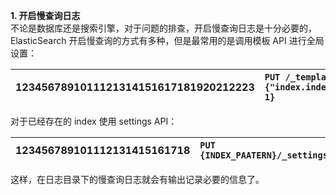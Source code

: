 **1. 开启慢查询日志**  
不论是数据库还是搜索引擎，对于问题的排查，开启慢查询日志是十分必要的，ElasticSearch 开启慢查询的方式有多种，但是最常用的是调用模板 API 进行全局设置：

| 1234567891011121314151617181920212223 | `PUT /_template/{TEMPLATE_NAME}{"template":"{INDEX_PATTERN}","settings": {"index.indexing.slowlog.level":"INFO","index.indexing.slowlog.threshold.index.warn":"10s","index.indexing.slowlog.threshold.index.info":"5s","index.indexing.slowlog.threshold.index.debug":"2s","index.indexing.slowlog.threshold.index.trace":"500ms","index.indexing.slowlog.source":"1000","index.search.slowlog.level":"INFO","index.search.slowlog.threshold.query.warn":"10s","index.search.slowlog.threshold.query.info":"5s","index.search.slowlog.threshold.query.debug":"2s","index.search.slowlog.threshold.query.trace":"500ms","index.search.slowlog.threshold.fetch.warn":"1s","index.search.slowlog.threshold.fetch.info":"800ms","index.search.slowlog.threshold.fetch.debug":"500ms","index.search.slowlog.threshold.fetch.trace":"200ms"},"version": 1}` |
| :--- | :--- |


对于已经存在的 index 使用 settings API：

| 123456789101112131415161718 | `PUT {INDEX_PAATERN}/_settings{"index.indexing.slowlog.level":"INFO","index.indexing.slowlog.threshold.index.warn":"10s","index.indexing.slowlog.threshold.index.info":"5s","index.indexing.slowlog.threshold.index.debug":"2s","index.indexing.slowlog.threshold.index.trace":"500ms","index.indexing.slowlog.source":"1000","index.search.slowlog.level":"INFO","index.search.slowlog.threshold.query.warn":"10s","index.search.slowlog.threshold.query.info":"5s","index.search.slowlog.threshold.query.debug":"2s","index.search.slowlog.threshold.query.trace":"500ms","index.search.slowlog.threshold.fetch.warn":"1s","index.search.slowlog.threshold.fetch.info":"800ms","index.search.slowlog.threshold.fetch.debug":"500ms","index.search.slowlog.threshold.fetch.trace":"200ms"}` |
| :--- | :--- |


这样，在日志目录下的慢查询日志就会有输出记录必要的信息了。

